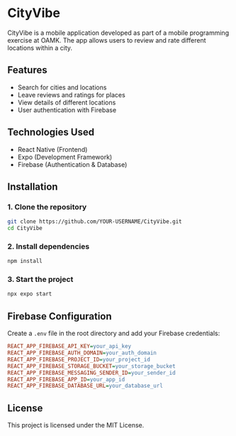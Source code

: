 # CityVibe

CityVibe is a mobile application developed as part of a mobile programming exercise at OAMK. The app allows users to review and rate different locations within a city.

## Features
- Search for cities and locations
- Leave reviews and ratings for places
- View details of different locations
- User authentication with Firebase

## Technologies Used
- React Native (Frontend)
- Expo (Development Framework)
- Firebase (Authentication & Database)

## Installation

### 1. Clone the repository
```sh
git clone https://github.com/YOUR-USERNAME/CityVibe.git
cd CityVibe
```

### 2. Install dependencies
```sh
npm install
```

### 3. Start the project
```sh
npx expo start
```

## Firebase Configuration
Create a `.env` file in the root directory and add your Firebase credentials:

```ini
REACT_APP_FIREBASE_API_KEY=your_api_key
REACT_APP_FIREBASE_AUTH_DOMAIN=your_auth_domain
REACT_APP_FIREBASE_PROJECT_ID=your_project_id
REACT_APP_FIREBASE_STORAGE_BUCKET=your_storage_bucket
REACT_APP_FIREBASE_MESSAGING_SENDER_ID=your_sender_id
REACT_APP_FIREBASE_APP_ID=your_app_id
REACT_APP_FIREBASE_DATABASE_URL=your_database_url
```

## License
This project is licensed under the MIT License.

